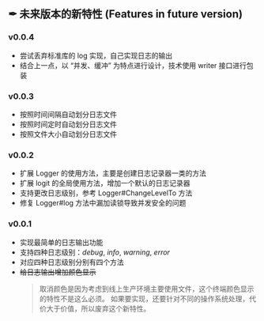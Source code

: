 ## ✒ 未来版本的新特性 (Features in future version)

### v0.0.4
* 尝试丢弃标准库的 log 实现，自己实现日志的输出
* 结合上一点，以 “并发、缓冲” 为特点进行设计，技术使用 writer 接口进行包装

### v0.0.3
* 按照时间间隔自动划分日志文件
* 按照时间定时自动划分日志文件
* 按照文件大小自动划分日志文件

### v0.0.2
* 扩展 Logger 的使用方法，主要是创建日志记录器一类的方法
* 扩展 logit 的全局使用方法，增加一个默认的日志记录器
* 支持更改日志级别，参考 Logger#ChangeLevelTo 方法
* 修复 Logger#log 方法中漏加读锁导致并发安全的问题

### v0.0.1
* 实现最简单的日志输出功能
* 支持四种日志级别：_debug_, _info_, _warning_, _error_
* 对应四种日志级别分别有四个方法
* ~~给日志输出增加颜色显示~~
    > 取消颜色是因为考虑到线上生产环境主要使用文件，这个终端颜色显示的特性不是这么必须。
    > 如果要实现，还要针对不同的操作系统处理，代价大于价值，所以废弃这个新特性。